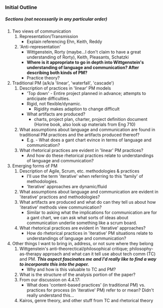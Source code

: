 ### Initial Outline

##### Sections (not necessarily in any particular order)
1. Two views of communication
    1. Representation/Transmission
        -  Explain referencing Ehn, Keith, Reddy
    2. 'Anti-representation'
        - Wittgenstein, Rorty (maybe...I don't claim to have a great understanding of Rorty), Keith, Pleasants, Schatzki
        - **Where is it appropriate to go in depth into Wittgenstein's understanding of language and communication? After describing both kinds of PM?**
        - Practice theory?
2. Traditional PM (a/k/a 'linear', 'waterfall', 'cascade')
    1. Description of practices in 'linear' PM models
        - 'Top down' - Entire project planned in advance; attempts to anticipate difficulties.
        - Rigid, not flexible/dynamic.
            - Rigidity makes adaption to change difficult
        - What artifacts are produced?
            - charts, project plan, charter, project definition document (Horine book, also look up materials from Eng 710)
    2. What assumptions about language and communication are found in traditional PM practices and the artifacts produced thereof?
        - E.g. - What does a gant chart evince in terms of language and communication?
    3. What rhetorical practices are evident in 'linear' PM practices?
        - And how do these rhetorical practices relate to understandings of language and communication?
3. Emerging forms of PM
    1. Description of Agile, Scrum, etc. methodologies & practices
        - I'll use the term 'iterative' when referring to this 'family' of methodologies.
        - 'Iterative' approaches are dynamic/fluid
    2. What assumptions about language and communication are evident in 'iterative' practices and methodologies?
    3. What artifacts are produced and what do can they tell us about how 'iterative' methods view communication?
        * Similar to asking what the implications for communication are for a gant chart, we can ask what sorts of ideas about communication underlie something like a scrum board.
    4. What rhetorical practices are evident in 'iterative' approaches?
        - How do rhetorical practices in 'iterative' PM situations relate to understandings of language and communication?
4. Other things I want to bring in, address, or not sure where they belong
    1. Wittgenstein's anti-theorectical/philosophical critique; philosophy-as-therapy approach and what can it tell use about tech comm (TC) and PM. **_This aspect fascinates me and I'd really like to find a way to incorporate this into the paper._**
        - Why and how is this valuable to TC and PM?
    2. What is the structure of the analysis portion of the paper?
    3. From our discussion on 4.4.17:
        - What does 'content-based practices' (in traditional PM) vs. practices for process (in 'iterative' PM) refer to or mean? Didn't really understand this...
    4. Kairos, genre theory, and other stuff from TC and rhetorical theory
